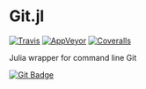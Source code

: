 # Git.jl

[![Travis](https://travis-ci.org/JuliaPackaging/Git.jl.svg?branch=master)](https://travis-ci.org/JuliaPackaging/Git.jl)
[![AppVeyor](https://ci.appveyor.com/api/projects/status/qw0kq3e4d6hua3q2/branch/master?svg=true)](https://ci.appveyor.com/project/ararslan/git-jl/branch/master)
[![Coveralls](https://coveralls.io/repos/github/JuliaPackaging/Git.jl/badge.svg?branch=master)](https://coveralls.io/github/JuliaPackaging/Git.jl?branch=master)

Julia wrapper for command line Git

[![Git Badge](http://forthebadge.com/images/badges/uses-git.svg)](http://forthebadge.com)
